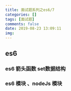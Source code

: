 ```yaml
---
title: 面试题系列之es6/7
categories: []
tags: [面试题]
comments: false
date: 2019-08-23 13:09:11
img:
---
```


## es6

### es6 箭头函数 set数据结构

### es6 模块 、nodeJs 模块
